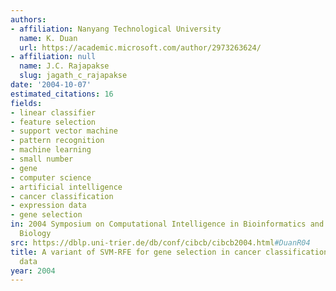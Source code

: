 ```yaml
---
authors:
- affiliation: Nanyang Technological University
  name: K. Duan
  url: https://academic.microsoft.com/author/2973263624/
- affiliation: null
  name: J.C. Rajapakse
  slug: jagath_c_rajapakse
date: '2004-10-07'
estimated_citations: 16
fields:
- linear classifier
- feature selection
- support vector machine
- pattern recognition
- machine learning
- small number
- gene
- computer science
- artificial intelligence
- cancer classification
- expression data
- gene selection
in: 2004 Symposium on Computational Intelligence in Bioinformatics and Computational
  Biology
src: https://dblp.uni-trier.de/db/conf/cibcb/cibcb2004.html#DuanR04
title: A variant of SVM-RFE for gene selection in cancer classification with expression
  data
year: 2004
---
```

